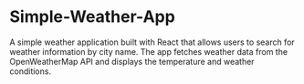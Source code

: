 # Simple-Weather-App
A simple weather application built with React that allows users to search for weather information by city name. The app fetches weather data from the OpenWeatherMap API and displays the temperature and weather conditions.
